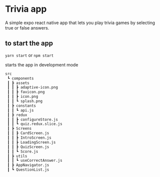 # Trivia app
A simple expo react native app that lets you play trivia games by selecting true or false answers.

## to start the app 

```yarn start```  or ```npm start```

starts the app in development mode 

```bash
src
 ┗ components
 ┃ ┣ assets
 ┃ ┃ ┣ adaptive-icon.png
 ┃ ┃ ┣ favicon.png
 ┃ ┃ ┣ icon.png
 ┃ ┃ ┗ splash.png
 ┃ ┣ constants
 ┃ ┃ ┗ api.js
 ┃ ┣ redux
 ┃ ┃ ┣ configureStore.js
 ┃ ┃ ┗ quiz.redux.slice.js
 ┃ ┣ Screens
 ┃ ┃ ┣ CardScreen.js
 ┃ ┃ ┣ IntroScreen.js
 ┃ ┃ ┣ LoadingScreen.js
 ┃ ┃ ┣ QuizScreen.js
 ┃ ┃ ┗ Score.js
 ┃ ┣ utils
 ┃ ┃ ┗ useCorrectAnswer.js
 ┃ ┣ AppNavigator.js
 ┃ ┗ QuestionList.js

 ```